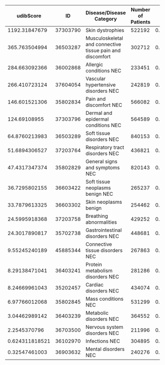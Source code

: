 | udibScore | ID | Disease/Disease Category | Number of Patients | EHR Disease Frequency | Number of Grants | Funding Total | Funding pScore* |
| --- | --- | --- | --- | --- | --- | --- | --- |
| 1192.31847679 | 37303790 | Skin dystrophies | 522192 | 0.301521256362 | 1 | 255116 | 0.000252886508288 |
| 365.763504994 | 36503287 | Musculoskeletal and connective tissue pain and discomfort | 302712 | 0.174790311908 | 1 | 482091 | 0.000477877944413 |
| 284.663092366 | 36002868 | Allergic conditions NEC | 233451 | 0.13479800307 | 2 | 477710 | 0.000473535230539 |
| 266.410723124 | 37604054 | Vascular hypertensive disorders NEC | 242819 | 0.140207222532 | 3 | 530922 | 0.00052628220399 |
| 146.601521306 | 35802834 | Pain and discomfort NEC | 566082 | 0.326863980765 | 9 | 2249265 | 0.00222960838232 |
| 124.69108955 | 37303796 | Dermal and epidermal conditions NEC | 564589 | 0.326001900849 | 8 | 2637526 | 0.00261447631924 |
| 64.8760213983 | 36503289 | Soft tissue disorders NEC | 840153 | 0.485116562674 | 12 | 7543518 | 0.00747759422077 |
| 51.6894306527 | 37203764 | Respiratory tract disorders NEC | 436821 | 0.252226799195 | 14 | 4922679 | 0.00487965907168 |
| 47.4317347374 | 35802829 | General signs and symptoms NEC | 820143 | 0.473562497618 | 11 | 10072107 | 0.00998408555454 |
| 36.7295802155 | 36603422 | Soft tissue neoplasms benign NEC | 265237 | 0.153151701814 | 1 | 4206471 | 0.00416971010601 |
| 33.7879613325 | 36603302 | Skin neoplasms benign | 254462 | 0.146930060086 | 2 | 4386930 | 0.00434859205147 |
| 24.5995918368 | 37203758 | Breathing abnormalities | 429252 | 0.2478563485 | 26 | 10164457 | 0.0100756284959 |
| 24.3017890817 | 35702738 | Gastrointestinal disorders NEC | 448681 | 0.259074935705 | 21 | 10754722 | 0.0106607350938 |
| 9.55245240189 | 45885344 | Connective tissue disorders NEC | 267863 | 0.15466799241 | 37 | 16334190 | 0.0161914434015 |
| 8.29138471041 | 36403241 | Protein metabolism disorders NEC | 281286 | 0.162418627855 | 47 | 19761541 | 0.0195888423379 |
| 8.24669961043 | 35202457 | Cardiac disorders NEC | 434074 | 0.250640641438 | 47 | 30660791 | 0.0303928423828 |
| 6.97766012068 | 35802845 | Mass conditions NEC | 531299 | 0.306779770628 | 101 | 44353607 | 0.0439659950932 |
| 3.04462989142 | 36403239 | Metabolic disorders NEC | 364552 | 0.210497627404 | 165 | 69746872 | 0.0691373450669 |
| 2.2545370796 | 36703500 | Nervous system disorders NEC | 211996 | 0.122409573995 | 164 | 54773443 | 0.0542947707991 |
| 0.624311818521 | 36102970 | Infections NEC | 304895 | 0.176050807861 | 523 | 284477880 | 0.281991791022 |
| 0.32547461003 | 36903632 | Mental disorders NEC | 240276 | 0.138738857343 | 1026 | 430024337 | 0.426266298714 |

